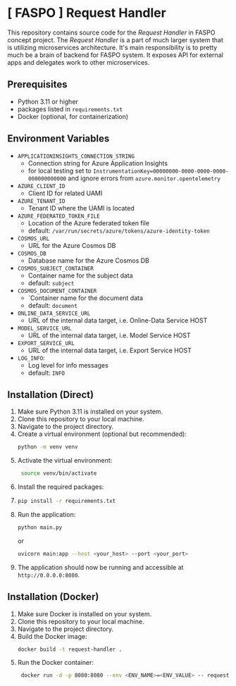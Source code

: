 # [ FASPO ] Request Handler

This repository contains source code for the _Request Handler_ in FASPO concept project. The _Request Handler_ is 
a part of much larger system that is utilizing microservices architecture. It's main responsibility is to pretty much
be a brain of backend for FASPO system. It exposes API for external apps and delegates work to other microservices.


## Prerequisites

* Python 3.11 or higher
* packages listed in `requirements.txt`
* Docker (optional, for containerization)

## Environment Variables

* `APPLICATIONINSIGHTS_CONNECTION_STRING`
  * Connection string for Azure Application Insights
  * for local testing set to `InstrumentationKey=00000000-0000-0000-0000-000000000000` and ignore errors from `azure.monitor.opentelemetry`
* `AZURE_CLIENT_ID`
  * Client ID for related UAMI
* `AZURE_TENANT_ID`
  * Tenant ID where the UAMI is located
* `AZURE_FEDERATED_TOKEN_FILE`
  * Location of the Azure federated token file
  * default: `/var/run/secrets/azure/tokens/azure-identity-token`
* `COSMOS_URL`
  * URL for the Azure Cosmos DB
* `COSMOS_DB`
  * Database name for the Azure Cosmos DB
* `COSMOS_SUBJECT_CONTAINER`
  * Container name for the subject data
  * default: `subject`
* `COSMOS_DOCUMENT_CONTAINER`
  * `Container name for the document data
  * default: `document`
* `ONLINE_DATA_SERVICE_URL`
  * URL of the internal data target, i.e. Online-Data Service HOST
* `MODEL_SERVICE_URL`
  * URL of the internal data target, i.e. Model Service HOST
* `EXPORT_SERVICE_URL`
  * URL of the internal data target, i.e. Export Service HOST
* `LOG_INFO`: 
  * Log level for info messages 
  * default: `INFO`

## Installation (Direct)

1. Make sure Python 3.11 is installed on your system.
2. Clone this repository to your local machine.
3. Navigate to the project directory.
4. Create a virtual environment (optional but recommended):
   ```bash
   python -m venv venv
   ```
5. Activate the virtual environment:
    ```bash
     source venv/bin/activate
     ```
6. Install the required packages:
7. ```bash
   pip install -r requirements.txt
   ```
9. Run the application:
   ```bash
   python main.py
   ```
   or
   ```bash
   uvicorn main:app --host <your_host> --port <your_port>
   ```
10. The application should now be running and accessible at `http://0.0.0.0:8080`.

## Installation (Docker)

1. Make sure Docker is installed on your system.
2. Clone this repository to your local machine.
3. Navigate to the project directory.
4. Build the Docker image:
   ```bash
   docker build -t request-handler .
   ```
5. Run the Docker container:
   ```bash
    docker run -d -p 8080:8080 --env <ENV_NAME>=<ENV_VALUE> -- request-handler
    ```
